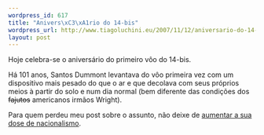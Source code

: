 ```yaml
--- 
wordpress_id: 617
title: "Anivers\xC3\xA1rio do 14-bis"
wordpress_url: http://www.tiagoluchini.eu/2007/11/12/aniversario-do-14-bis/
layout: post
---
```

Hoje celebra-se o aniversário do primeiro vôo do 14-bis.

Há 101 anos, Santos Dummont levantava do vôo primeira vez com um dispositivo mais pesado do que o ar e que decolava com seus próprios meios à partir do solo e num dia normal (bem diferente das condições dos <strike>fajutos</strike> americanos irmãos Wright).

Para quem perdeu meu post sobre o assunto, não deixe de <a href="http://www.tiagoluchini.eu/2007/11/01/meu-heroi-nacional/">aumentar a sua dose de nacionalismo</a>.
